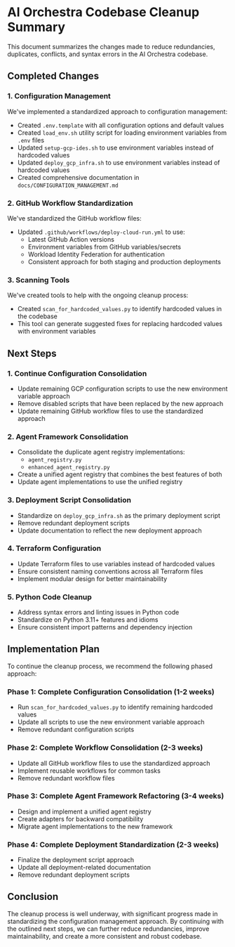 # AI Orchestra Codebase Cleanup Summary

This document summarizes the changes made to reduce redundancies, duplicates, conflicts, and syntax errors in the AI Orchestra codebase.

## Completed Changes

### 1. Configuration Management

We've implemented a standardized approach to configuration management:

- Created `.env.template` with all configuration options and default values
- Created `load_env.sh` utility script for loading environment variables from `.env` files
- Updated `setup-gcp-ides.sh` to use environment variables instead of hardcoded values
- Updated `deploy_gcp_infra.sh` to use environment variables instead of hardcoded values
- Created comprehensive documentation in `docs/CONFIGURATION_MANAGEMENT.md`

### 2. GitHub Workflow Standardization

We've standardized the GitHub workflow files:

- Updated `.github/workflows/deploy-cloud-run.yml` to use:
  - Latest GitHub Action versions
  - Environment variables from GitHub variables/secrets
  - Workload Identity Federation for authentication
  - Consistent approach for both staging and production deployments

### 3. Scanning Tools

We've created tools to help with the ongoing cleanup process:

- Created `scan_for_hardcoded_values.py` to identify hardcoded values in the codebase
- This tool can generate suggested fixes for replacing hardcoded values with environment variables

## Next Steps

### 1. Continue Configuration Consolidation

- Update remaining GCP configuration scripts to use the new environment variable approach
- Remove disabled scripts that have been replaced by the new approach
- Update remaining GitHub workflow files to use the standardized approach

### 2. Agent Framework Consolidation

- Consolidate the duplicate agent registry implementations:
  - `agent_registry.py`
  - `enhanced_agent_registry.py`
- Create a unified agent registry that combines the best features of both
- Update agent implementations to use the unified registry

### 3. Deployment Script Consolidation

- Standardize on `deploy_gcp_infra.sh` as the primary deployment script
- Remove redundant deployment scripts
- Update documentation to reflect the new deployment approach

### 4. Terraform Configuration

- Update Terraform files to use variables instead of hardcoded values
- Ensure consistent naming conventions across all Terraform files
- Implement modular design for better maintainability

### 5. Python Code Cleanup

- Address syntax errors and linting issues in Python code
- Standardize on Python 3.11+ features and idioms
- Ensure consistent import patterns and dependency injection

## Implementation Plan

To continue the cleanup process, we recommend the following phased approach:

### Phase 1: Complete Configuration Consolidation (1-2 weeks)
- Run `scan_for_hardcoded_values.py` to identify remaining hardcoded values
- Update all scripts to use the new environment variable approach
- Remove redundant configuration scripts

### Phase 2: Complete Workflow Consolidation (2-3 weeks)
- Update all GitHub workflow files to use the standardized approach
- Implement reusable workflows for common tasks
- Remove redundant workflow files

### Phase 3: Complete Agent Framework Refactoring (3-4 weeks)
- Design and implement a unified agent registry
- Create adapters for backward compatibility
- Migrate agent implementations to the new framework

### Phase 4: Complete Deployment Standardization (2-3 weeks)
- Finalize the deployment script approach
- Update all deployment-related documentation
- Remove redundant deployment scripts

## Conclusion

The cleanup process is well underway, with significant progress made in standardizing the configuration management approach. By continuing with the outlined next steps, we can further reduce redundancies, improve maintainability, and create a more consistent and robust codebase.